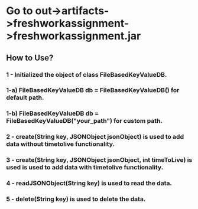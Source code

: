 
# Go to out->artifacts->freshworkassignment->freshworkassignment.jar

## How to Use? 

### 1 - Initialized the object of class FileBasedKeyValueDB.
### 1-a) FileBasedKeyValueDB db = FileBasedKeyValueDB() for default path.
### 1-b) FileBasedKeyValueDB db = FileBasedKeyValueDB("your_path") for custom path.
### 2 - create(String key, JSONObject jsonObject) is used to add data without timetolive functionality.
### 3 - create(String key, JSONObject jsonObject, int timeToLive) is used is used to add data with timetolive functionality.
### 4 - readJSONObject(String key) is used to read the data.
### 5 - delete(String key) is used to delete the data.
